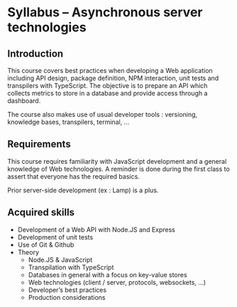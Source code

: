 # Syllabus – Asynchronous server technologies 

## Introduction

This course covers best practices when developing a Web application including API design, package definition, NPM interaction, unit tests and 
transpilers with TypeScript. The objective is to prepare an API which collects metrics to store in a database and provide access through a dashboard.

The course also makes use of usual developer tools : versioning, knowledge bases, transpilers, terminal, ...

## Requirements

This course requires familiarity with JavaScript development and a general knowledge of Web technologies. A reminder is done during the first class to 
assert that everyone has the required basics.

Prior server-side development (ex : Lamp) is a plus.

## Acquired skills

- Development of a Web API with Node.JS and Express
- Development of unit tests
- Use of Git & Github
- Theory
  * Node.JS & JavaScript
  * Transpilation with TypeScript
  * Databases in general with a focus on key-value stores
  * Web technologies (client / server, protocols, websockets, …)
  * Developer’s best practices
  * Production considerations
